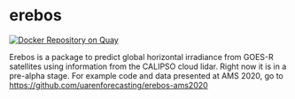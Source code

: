# erebos

[![Docker Repository on Quay](https://quay.io/repository/uapowerforecasting/erebos/status "Docker Repository on Quay")](https://quay.io/repository/uapowerforecasting/erebos)

Erebos is a package to predict global horizontal irradiance from GOES-R satellites
using information from the CALIPSO cloud lidar.
Right now it is in a pre-alpha stage. For example code and data presented at AMS 2020, 
go to https://github.com/uarenforecasting/erebos-ams2020
